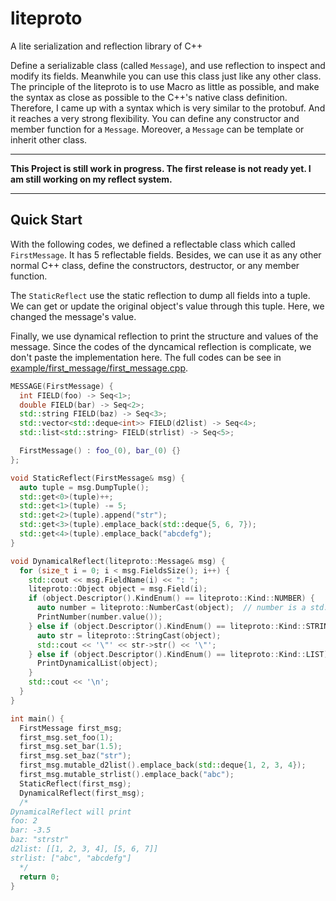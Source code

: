 # liteproto
A lite serialization and reflection library of C++

Define a serializable class (called `Message`), and use reflection to inspect and modify its fields. Meanwhile you can use this class just like any other class.
The principle of the liteproto is to use Macro as little as possible, and make the syntax as close as possible to the C++'s native class definition.
Therefore, I came up with a syntax which is very similar to the protobuf. And it reaches a very strong flexibility.
You can define any constructor and member function for a `Message`. Moreover, a `Message` can be template or inherit other class.

---
**This Project is still work in progress. The first release is not ready yet. I am still working on my reflect system.**

---

## Quick Start

With the following codes, we defined a reflectable class which called `FirstMessage`. It has 5 reflectable fields. Besides, we can use it as any other normal C++ class, define the constructors, destructor, or any member function.

The `StaticReflect` use the static reflection to dump all fields into a tuple. We can get or update the original object's value through this tuple. Here, we changed the message's value.

Finally, we use dynamical reflection to print the structure and values of the message. Since the codes of the dyncamical reflection is complicate, we don't paste the implementation here. The full codes can be see in [example/first_message/first_message.cpp](example/first_message/first_message.cpp).

```C++
MESSAGE(FirstMessage) {
  int FIELD(foo) -> Seq<1>;
  double FIELD(bar) -> Seq<2>;
  std::string FIELD(baz) -> Seq<3>;
  std::vector<std::deque<int>> FIELD(d2list) -> Seq<4>;
  std::list<std::string> FIELD(strlist) -> Seq<5>;

  FirstMessage() : foo_(0), bar_(0) {}
};

void StaticReflect(FirstMessage& msg) {
  auto tuple = msg.DumpTuple();
  std::get<0>(tuple)++;
  std::get<1>(tuple) -= 5;
  std::get<2>(tuple).append("str");
  std::get<3>(tuple).emplace_back(std::deque{5, 6, 7});
  std::get<4>(tuple).emplace_back("abcdefg");
}

void DynamicalReflect(liteproto::Message& msg) {
  for (size_t i = 0; i < msg.FieldsSize(); i++) {
    std::cout << msg.FieldName(i) << ": ";
    liteproto::Object object = msg.Field(i);
    if (object.Descriptor().KindEnum() == liteproto::Kind::NUMBER) {
      auto number = liteproto::NumberCast(object);  // number is a std::optional
      PrintNumber(number.value());
    } else if (object.Descriptor().KindEnum() == liteproto::Kind::STRING) {
      auto str = liteproto::StringCast(object);
      std::cout << '\"' << str->str() << '\"';
    } else if (object.Descriptor().KindEnum() == liteproto::Kind::LIST) {
      PrintDynamicalList(object);
    }
    std::cout << '\n';
  }
}

int main() {
  FirstMessage first_msg;
  first_msg.set_foo(1);
  first_msg.set_bar(1.5);
  first_msg.set_baz("str");
  first_msg.mutable_d2list().emplace_back(std::deque{1, 2, 3, 4});
  first_msg.mutable_strlist().emplace_back("abc");
  StaticReflect(first_msg);
  DynamicalReflect(first_msg);
  /*
DynamicalReflect will print
foo: 2
bar: -3.5
baz: "strstr"
d2list: [[1, 2, 3, 4], [5, 6, 7]]
strlist: ["abc", "abcdefg"]
  */
  return 0;
}

```
